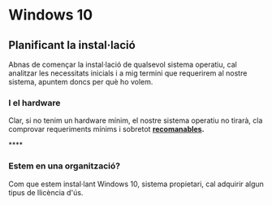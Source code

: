 # Windows 10

## Planificant la instal·lació

Abnas de començar la instal·lació de qualsevol sistema operatiu, cal analitzar les necessitats inicials i a mig termini que requerirem al nostre sistema, apuntem doncs per què ho volem.

### I el hardware

Clar, si no tenim un hardware mínim, el nostre sistema operatiu no tirarà, cla comprovar requeriments mínims i sobretot [**recomanables**](https://support.microsoft.com/en-us/windows/windows-10-system-requirements-6d4e9a79-66bf-7950-467c-795cf0386715)**.**

\*\*\*\*

### **Estem en una organització?**

Com que estem instal·lant Windows 10, sistema propietari, cal adquirir algun tipus de llicència d'ús.



